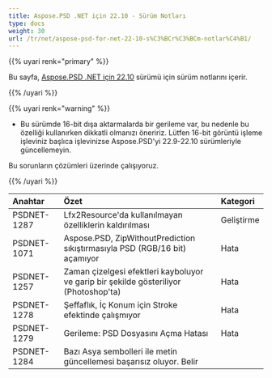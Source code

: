 ```yaml
---
title: Aspose.PSD .NET için 22.10 - Sürüm Notları
type: docs
weight: 30
url: /tr/net/aspose-psd-for-net-22-10-s%C3%BCr%C3%BCm-notlar%C4%B1/
---
```


{{% uyari renk="primary" %}}

Bu sayfa, [Aspose.PSD .NET için 22.10](https://www.nuget.org/packages/Aspose.PSD/) sürümü için sürüm notlarını içerir.

{{% /uyari %}}

{{% uyari renk="warning" %}}

- Bu sürümde 16-bit dışa aktarmalarda bir gerileme var, bu nedenle bu özelliği kullanırken dikkatli olmanızı öneririz.
Lütfen 16-bit görüntü işleme işleviniz başlıca işlevinizse Aspose.PSD'yi 22.9-22.10 sürümleriyle güncellemeyin.

Bu sorunların çözümleri üzerinde çalışıyoruz.

{{% /uyari %}}

|**Anahtar**|**Özet**|**Kategori**|
| :- | :- | :- |
|PSDNET-1287|Lfx2Resource'da kullanılmayan özelliklerin kaldırılması|Geliştirme|
|PSDNET-1071|Aspose.PSD, ZipWithoutPrediction sıkıştırmasıyla PSD (RGB/16 bit) açamıyor|Hata|
|PSDNET-1257|Zaman çizelgesi efektleri kayboluyor ve garip bir şekilde gösteriliyor (Photoshop'ta)|Hata|
|PSDNET-1278|Şeffaflık, İç Konum için Stroke efektinde çalışmıyor|Hata|
|PSDNET-1279|Gerileme: PSD Dosyasını Açma Hatası|Hata|
|PSDNET-1284|Bazı Asya sembolleri ile metin güncellemesi başarısız oluyor. Belir
